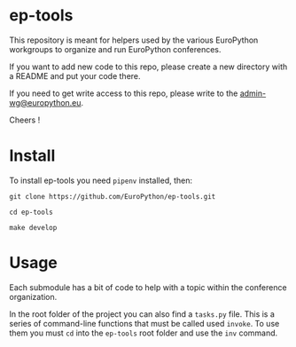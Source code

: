ep-tools
========

This repository is meant for helpers used by the various EuroPython workgroups
to organize and run EuroPython conferences.

If you want to add new code to this repo, please create a new directory with a
README and put your code there.

If you need to get write access to this repo, please write to the admin-wg@europython.eu.

Cheers !


Install
=======

To install ep-tools you need `pipenv` installed, then:

    git clone https://github.com/EuroPython/ep-tools.git

    cd ep-tools

    make develop


Usage
=====

Each submodule has a bit of code to help with a topic within the conference
organization.

In the root folder of the project you can also find a `tasks.py` file. This
is a series of command-line functions that must be called used `invoke`.
To use them you must `cd` into the `ep-tools` root folder and use
the `inv` command.
